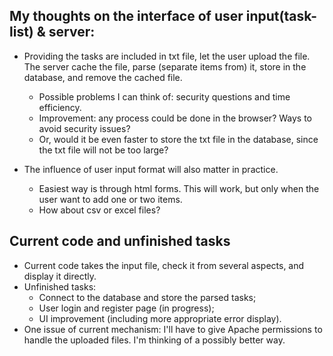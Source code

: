 ## My thoughts on the interface of user input(task-list) & server:
- Providing the tasks are included in txt file, let the user upload the file. The server cache the file, parse (separate items from) it, store in the database, and remove the cached file.
    - Possible problems I can think of: security questions and time efficiency. 
    - Improvement: any process could be done in the browser? Ways to avoid security issues?
    - Or, would it be even faster to store the txt file in the database, since the txt file will not be too large?

- The influence of user input format will also matter in practice.
    - Easiest way is through html forms. This will work, but only when the user want to add one or two items.
    - How about csv or excel files?

## Current code and unfinished tasks
- Current code takes the input file, check it from several aspects, and display it directly.
- Unfinished tasks:
    - Connect to the database and store the parsed tasks;
    - User login and register page (in progress);
    - UI improvement (including more appropriate error display).
- One issue of current mechanism: I'll have to give Apache permissions to handle the uploaded files. I'm thinking of a possibly better way.



